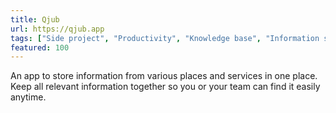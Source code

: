 ```yaml
---
title: Qjub
url: https://qjub.app
tags: ["Side project", "Productivity", "Knowledge base", "Information sharing"]
featured: 100
---
```


An app to store information from various places and services in one place. Keep all relevant information together so you or your team can find it easily anytime.
